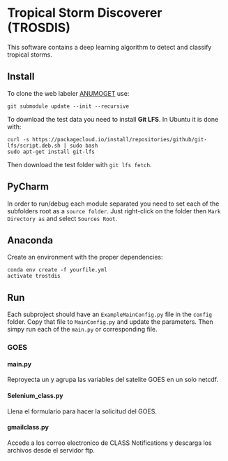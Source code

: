 # Tropical Storm Discoverer (TROSDIS)

This software contains a deep learning algorithm to detect and classify tropical storms.


## Install

To clone the web labeler [ANUMOGET](https://github.com/olmozavala/AwesomeGeoTagger) use:

`
git submodule update --init --recursive
`

To download the test data you need to install **Git LFS**. 
In Ubuntu it is done with:

```
curl -s https://packagecloud.io/install/repositories/github/git-lfs/script.deb.sh | sudo bash
sudo apt-get install git-lfs
```
Then download the test folder with `git lfs fetch`.

## PyCharm
In order to run/debug each module separated you need
to set each of the subfolders root as a `source folder`.
Just right-click on the folder then `Mark Directory as` and 
select `Sources Root`.

## Anaconda
Create an environment with the proper dependencies:

```
conda env create -f yourfile.yml
activate trostdis
```

## Run

Each subproject should have an `ExampleMainConfig.py`
file in the `config` folder. Copy that file to `MainConfig.py`
and update the parameters. Then simpy run each of the
`main.py` or corresponding file.

### GOES

#### main.py
Reproyecta un y agrupa las variables del satelite GOES
en un solo netcdf.

#### Selenium_class.py
Llena el formulario para hacer la solicitud del GOES.

#### gmailclass.py
Accede a los correo electronico de CLASS Notifications y
descarga los archivos desde el servidor ftp.
